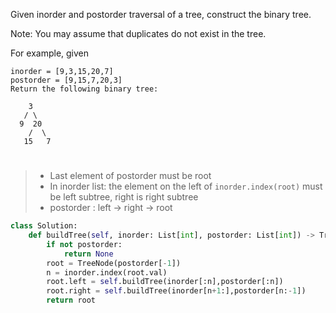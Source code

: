 Given inorder and postorder traversal of a tree, construct the binary tree.

Note:
You may assume that duplicates do not exist in the tree.

For example, given
```
inorder = [9,3,15,20,7]
postorder = [9,15,7,20,3]
Return the following binary tree:

    3
   / \
  9  20
    /  \
   15   7
```
#
>* Last element of postorder must be root
>* In inorder list: the element on the left of ```inorder.index(root)``` must be left subtree, right is 
right subtree
>* postorder : left -> right -> root

```python
class Solution:
    def buildTree(self, inorder: List[int], postorder: List[int]) -> TreeNode:
        if not postorder:
            return None
        root = TreeNode(postorder[-1])
        n = inorder.index(root.val)
        root.left = self.buildTree(inorder[:n],postorder[:n])
        root.right = self.buildTree(inorder[n+1:],postorder[n:-1])
        return root
```